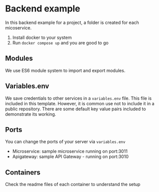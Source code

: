 # Backend example

In this backend example for a project, a folder is created for each micoservice. 

1. Install docker to your system
2. Run `docker compose up` and you are good to go

## Modules

We use ES6 module system to import and export modules.

## Variables.env

We save credentials to other services in a `variables.env` file. This file is included in this template. However, it is common use not to include it in a public repository. There are some default key value pairs included to demonstrate its working.

## Ports

You can change the ports of your server via `variables.env`

- Microservice: sample microservice running on port:3011
- Apigateway: sample API Gateway - running on port:3010

## Containers

Check the readme files of each container to understand the setup
